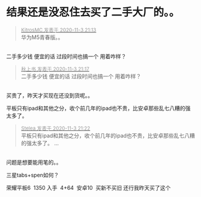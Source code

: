 # 结果还是没忍住去买了二手大厂的。。


<div class="quote"><blockquote><font size="2"><a href="https://www.hostloc.com/forum.php?mod=redirect&amp;goto=findpost&amp;pid=9398359&amp;ptid=761050" target="_blank"><font color="#999999">KitrosMC 发表于 2020-11-3 21:13</font></a></font><br />
华为M5青春版。。</blockquote></div><br />
二手多少钱 便宜的话 过段时间也搞一个 用着咋样？

<div class="quote"><blockquote><font size="2"><a href="https://www.hostloc.com/forum.php?mod=redirect&amp;goto=findpost&amp;pid=9398377&amp;ptid=761050" target="_blank"><font color="#999999">秋上书 发表于 2020-11-3 21:17</font></a></font><br />
二手多少钱 便宜的话 过段时间也搞一个 用着咋样？</blockquote></div><br />
买贵了，昨天才买现在还没到货呢。。

平板只有ipad和其他之分，收个前几年的ipad也不贵，比安卓那些乱七八糟的强太多了。

<div class="quote"><blockquote><font size="2"><a href="https://www.hostloc.com/forum.php?mod=redirect&amp;goto=findpost&amp;pid=9398409&amp;ptid=761050" target="_blank"><font color="#999999">Stelea 发表于 2020-11-3 21:22</font></a></font><br />
平板只有ipad和其他之分，收个前几年的ipad也不贵，比安卓那些乱七八糟的强太多了。 ...</blockquote></div><br />
问题是想要能用笔的。。

三星tabs+spen如何？<img src="static/image/smiley/default/lol.gif" smilieid="12" border="0" alt="" />

荣耀平板6&nbsp;&nbsp;1350 入手&nbsp;&nbsp;4+64&nbsp;&nbsp;安卓10&nbsp;&nbsp;买新不买旧 还行我昨天买了这个
